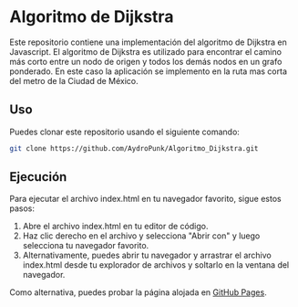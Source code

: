 # Algoritmo de Dijkstra

Este repositorio contiene una implementación del algoritmo de Dijkstra en Javascript. El algoritmo de Dijkstra es
utilizado
para encontrar el camino más corto entre un nodo de origen y todos los demás nodos en un grafo ponderado. En este caso
la aplicación
se implemento en la ruta mas corta del metro de la Ciudad de México.

## Uso

Puedes clonar este repositorio usando el siguiente comando:

```bash
git clone https://github.com/AydroPunk/Algoritmo_Dijkstra.git
```

## Ejecución

Para ejecutar el archivo index.html en tu navegador favorito, sigue estos pasos:

1. Abre el archivo index.html en tu editor de código.
2. Haz clic derecho en el archivo y selecciona "Abrir con" y luego selecciona tu navegador favorito.
3. Alternativamente, puedes abrir tu navegador y arrastrar el archivo index.html desde tu explorador de archivos y
   soltarlo en la ventana del navegador.

Como alternativa, puedes probar la página alojada en [GitHub Pages](https://aydropunk.github.io/Algoritmo_Dijkstra/).